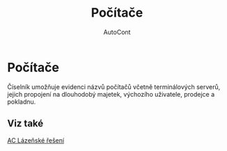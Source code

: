 ﻿---
    title: "Počítače"
    author: AutoCont
    ms.date: 04/30/2018
    ms.topic: article
    ms.prod: dynamics-nav-2017
    ms.contentlocale: cs-cz
    ms.lasthandoff: 04/30/2018
---

# Počítače

Číselník umožňuje evidenci názvů počítačů včetně terminálových serverů, jejich propojení na dlouhodobý majetek, výchozího uživatele, prodejce a pokladnu. 

## <a name="see-also"></a>Viz také
[AC Lázeňské řešení](ac-spa-solution.md)
